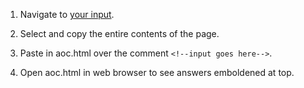 1. Navigate to [your input](https://adventofcode.com/2019/day/13/input).

2. Select and copy the entire contents of the page.

3. Paste in aoc.html over the comment `<!--input goes here-->`.

4. Open aoc.html in web browser to see answers emboldened at top.
